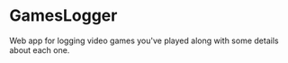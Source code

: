# GamesLogger
Web app for logging video games you've played along with some details about each one.
